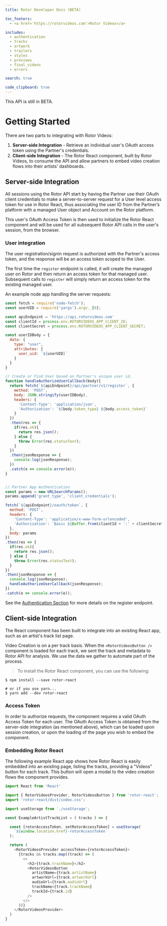 ```yaml
---
title: Rotor Developer Docs (BETA)

toc_footers:
  - <a href='https://rotorvideos.com'>Rotor Videos</a>

includes:
  - authentication
  - tracks
  - artwork
  - trailers
  - styles
  - previews
  - final_videos
  - errors

search: true

code_clipboard: true
---
```


<aside class="warning">This API is still in BETA.</aside>

# Getting Started

There are two parts to integrating with Rotor Videos:

1. **Server-side Integration** - Retrieve an individual user's OAuth access token using the Partner's credentials.
2. **Client-side Integration** - The Rotor React component, built by Rotor Videos, to consume the API and allow partners to embed video creation flows into their artists' dashboards.


## Server-side Integration

All sessions using the Rotor API start by having the Partner use their OAuth client credentials to make a server-to-server request for a User level access token for use in Rotor React, thus associating the user ID from the Partner’s platform with a managed User object and Account on the Rotor platform.

This user's OAuth Access Token is then used to initialize the Rotor React component and will be used for all subsequent Rotor API calls in the user's session, from the browser.

### User integration

The user registration/signin request is authorized with the Partner's access token, and the response will be an access token scoped to the User.

The first time the `register` endpoint is called, it will create the managed user on Rotor and then return an access token for that managed user. Subsequent calls to `register` will simply return an access token for the existing managed user.

An example node app handling the server requests:

```javascript
const fetch = require('node-fetch');
const userUID = require('yargs').argv._[0];

const apiEndpoint = 'https://api.rotorvideos.com'
const clientId = process.env.ROTORVIDEOS_APP_CLIENT_ID;
const clientSecret = process.env.ROTORVIDEOS_APP_CLIENT_SECRET;

const userIDBody = {
  data: {
    type: "user",
    attributes: {
      user_uid: `${userUID}`
    }
  }
}

// Create or Find User based on Partner's unique user id.
function handleAuthorizeUserCallback(body){
  return fetch(`${apiEndpoint}/api/partner/v1/register`, {
    method: 'POST',
    body: JSON.stringify(userIDBody),
    headers: {
      'Content-Type': 'application/json',
      'Authorization': `${body.token_type} ${body.access_token}`
    }
  })
  .then(res => {
    if(res.ok){
      return res.json();
    } else {
      throw Error(res.statusText);
    }
  })
  .then(jsonResponse => {
    console.log(jsonResponse);
  })
  .catch(e => console.error(e));
}


// Partner App Authentication
const params = new URLSearchParams();
params.append('grant_type', 'client_credentials');

fetch(`${apiEndpoint}/oauth/token`, {
  method: 'POST',
  headers: {
    'Content-Type': 'application/x-www-form-urlencoded',
    'Authorization': `Basic ${Buffer.from(clientId + ':' + clientSecret).toString('base64')}`
  },
  body: params
})
.then(res => {
  if(res.ok){
    return res.json();
  } else {
    throw Error(res.statusText);
  }
})
.then(jsonResponse => {
  console.log(jsonResponse);
  handleAuthorizeUserCallback(jsonResponse);
})
.catch(e => console.error(e));

```

See the <a href='#authentication'>Authentication Section</a> for more details on the register endpoint.

## Client-side Integration

The React component has been built to integrate into an existing React app, such as an artist's track list page.

Video Creation is on a per track basis. When the `<RotorVideosButton />` component is loaded for each track, we sent the track and metadata to Rotor API for analysis. We use the data we gather to automate part of the process.

> To install the Rotor React component, you can use the following:

```shell
$ npm install --save rotor-react

# or if you use yarn...
$ yarn add --dev rotor-react
```

### Access Token

In order to authorize requests, the component requires a valid OAuth Access Token for each user. The OAuth Access Token is obtained from the server-side integration (as mentioned above), which can be loaded upon session creation, or upon the loading of the page you wish to embed the component.

### Embedding Rotor React

The following example React app shows how Rotor React is easily embedded into an existing page, listing the tracks, providing a "Videos" button for each track. This button will open a modal to the video creation flows the component provides.


```javascript
import React from 'React'

import { RotorVideosProvider, RotorVideosButton } from 'rotor-react';
import 'rotor-react/dist/index.css';

import useStorage from './useStorage';

const ExampleArtistTrackList = ( tracks ) => {

  const [rotorAccessToken, setRotorAccessToken] = useStorage(
    `${window.location.href}-rotorAccessToken`
  );

  return (
    <RotorVideosProvider accessToken={rotorAccessToken}>
      {tracks && tracks.map((track) => (
        <>
          <h2>{track.trackName}</h2>
          <RotorVideosButton
            artistName={track.artistName}
            artworkUrl={track.artworkUrl}
            audioUrl={track.audioUrl}
            trackName={track.trackName}
            trackId={track.id}
          />
        </>
      ))}
    </RotorVideosProvider>
  )
}
```

